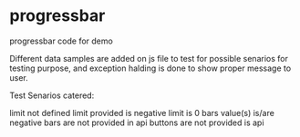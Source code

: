 # progressbar
progressbar code for demo


Different data samples are added on js file to test for possible senarios for testing purpose, and exception halding is done to show proper message to user.

Test Senarios catered:

limit not defined
limit provided is negative
limit is 0
bars value(s) is/are negative
bars are not provided in api
buttons are not provided is api